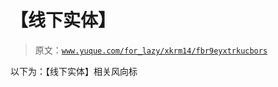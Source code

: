 # 【线下实体】

> 原文：[`www.yuque.com/for_lazy/xkrm14/fbr9eyxtrkucbors`](https://www.yuque.com/for_lazy/xkrm14/fbr9eyxtrkucbors)

以下为：【线下实体】相关风向标





